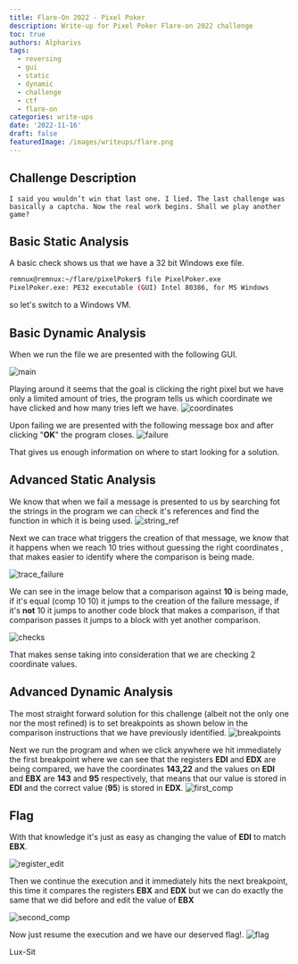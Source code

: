 ```yaml
---
title: Flare-On 2022 - Pixel Poker
description: Write-up for Pixel Poker Flare-on 2022 challenge
toc: true
authors: Alpharivs
tags:
  - reversing
  - gui
  - static
  - dynamic
  - challenge
  - ctf
  - flare-on
categories: write-ups
date: '2022-11-16'
draft: false
featuredImage: /images/writeups/flare.png
---
```


## Challenge Description

```text
I said you wouldn’t win that last one. I lied. The last challenge was basically a captcha. Now the real work begins. Shall we play another game?
```

## Basic Static Analysis

A basic check shows us that we have a 32 bit Windows exe file.
```bash
remnux@remnux:~/flare/pixelPoker$ file PixelPoker.exe
PixelPoker.exe: PE32 executable (GUI) Intel 80386, for MS Windows
```
so let's switch to a Windows VM.

## Basic Dynamic Analysis

When we run the file we are presented with the following GUI.

![main](images/main.png)

Playing around it seems that the goal is clicking the right pixel but we have only a limited amount of tries, the program tells us which coordinate we have clicked and how many tries left we have.
![coordinates](images/coordinates.png)

Upon failing we are presented with the following message box and after clicking "**OK**" the program closes.
![failure](images/failure.png)

That gives us enough information on where to start looking for a solution.

## Advanced Static Analysis

We know that when we fail a message is presented to us by searching fot the strings in the program we can check it's references and find the function in which it is being used.
![string_ref](images/string_ref.png)

Next we can trace what triggers the creation of that message, we know that it happens when we reach 10 tries without guessing the right coordinates , that makes easier to identify where the comparison is being made.

![trace_failure](images/trace_failure.png)

We can see in the image below that a comparison against **10** is being made, if it's equal (comp 10 10) it jumps to the creation of the failure message, if it's **not** 10 it jumps to another code block that makes a comparison, if that comparison passes it jumps to a block with yet another comparison.

![checks](images/checks.png)

That makes sense taking into consideration that we are checking 2 coordinate values.

## Advanced Dynamic Analysis

The most straight forward solution for this challenge (albeit not the only one nor the most refined) is to set breakpoints as shown below in the comparison instructions that we have previously identified.
![breakpoints](images/breakpoints.png)

Next we run the program and when we click anywhere we hit immediately the first breakpoint where we can see that the registers **EDI** and **EDX** are being compared, we have the coordinates **143,22** and the values on **EDI** and **EBX** are **143** and **95** respectively, that means that our value is stored in **EDI** and the correct value (**95**) is stored in **EDX**.
![first_comp](images/first_comp.png)

## Flag

With that knowledge it's just as easy as changing the value of **EDI** to match **EBX**.

![register_edit](images/register_edit.png)

Then we continue the execution and it immediately hits the next breakpoint, this time it compares the registers **EBX** and **EDX** but we can do exactly the same that we did before and edit the value of **EBX**

![second_comp](images/second_comp.png)

Now just resume the execution and we have our deserved flag!.
![flag](images/flag.png)

Lux-Sit